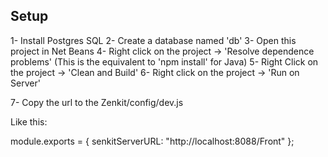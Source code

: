  

## Setup
1- Install Postgres SQL
2- Create a database named 'db'
3- Open this project in Net Beans
4- Right click on the project -> 'Resolve dependence problems' (This is the equivalent to 'npm install' for Java)
5- Right Click on the project -> 'Clean and Build'
6- Right click on the project -> 'Run on Server'

7- Copy the url to the Zenkit/config/dev.js

Like this:

module.exports = {
  senkitServerURL: "http://localhost:8088/Front"
};

